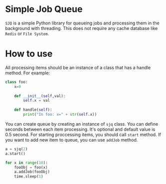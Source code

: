 # Simple Job Queue
`SJQ` is a simple Python library for queueing jobs and processing them in the background with threading. This does not require any cache database like `Redis` or `File System`.

# How to use
All processing items should be an instance of a class that has a handle method. For example:

```python
class foo:
	x=0
	
	def __init__(self,val):
		self.x = val
	
	def handle(self):
		print("In foo: x=" + str(self.x))
```

You can create queue by creating an instance of `sjq` class. You can define seconds between each item processing. It's optional and default value is 0.5 second. For starting proccessing items, you should call `start` method. If you want to add new item to queue, you can use `addJob` method. 

```python
a = sjq(2)
a.start()

for x in range(10):
	fooObj = foo(x)
	a.addJob(fooObj)
	time.sleep(1)		
```